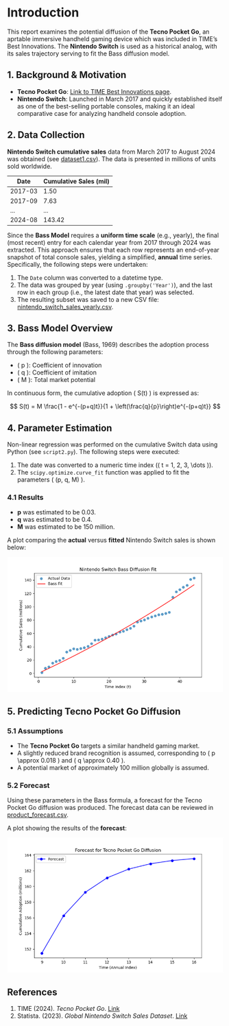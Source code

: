 # Introduction

This report examines the potential diffusion of the **Tecno Pocket Go**, an aprtable immersive handheld gaming device which was  included in TIME’s Best Innovations. The **Nintendo Switch** is used as a historical analog, with its sales trajectory serving to fit the Bass diffusion model.

## 1. Background & Motivation

- **Tecno Pocket Go**: [Link to TIME Best Innovations page](https://time.com/7094625/tecno-pocket-go/).
- **Nintendo Switch**: Launched in March 2017 and quickly established itself as one of the best-selling portable consoles, making it an ideal comparative case for analyzing handheld console adoption.

## 2. Data Collection

**Nintendo Switch cumulative sales** data from March 2017 to August 2024 was obtained (see [dataset1.csv](../data/dataset1.csv)). The data is presented in millions of units sold worldwide.

| Date     | Cumulative Sales (mil) |
|----------|-------------------------|
| 2017-03  | 1.50                    |
| 2017-09  | 7.63                    |
| ...      | ...                     |
| 2024-08  | 143.42                  |

Since the **Bass Model** requires a **uniform time scale** (e.g., yearly), the final (most recent) entry for each calendar year from 2017 through 2024 was extracted. This approach ensures that each row represents an end-of-year snapshot of total console sales, yielding a simplified, **annual** time series. Specifically, the following steps were undertaken:

1. The `Date` column was converted to a datetime type.
2. The data was grouped by year (using `.groupby('Year')`), and the last row in each group (i.e., the latest date that year) was selected.
3. The resulting subset was saved to a new CSV file: [nintendo_switch_sales_yearly.csv](../data/nintendo_switch_sales_yearly.csv).

## 3. Bass Model Overview

The **Bass diffusion model** (Bass, 1969) describes the adoption process through the following parameters:
- \( p \): Coefficient of innovation
- \( q \): Coefficient of imitation
- \( M \): Total market potential

In continuous form, the cumulative adoption \( S(t) \) is expressed as:

$$
S(t) = M \frac{1 - e^{-(p+q)t}}{1 + \left(\frac{q}{p}\right)e^{-(p+q)t}}
$$

## 4. Parameter Estimation

Non-linear regression was performed on the cumulative Switch data using Python (see `script2.py`). The following steps were executed:

1. The date was converted to a numeric time index (\( t = 1, 2, 3, \dots \)).
2. The `scipy.optimize.curve_fit` function was applied to fit the parameters \( (p, q, M) \).

### 4.1 Results

- **p** was estimated to be 0.03.
- **q** was estimated to be 0.4.
- **M** was estimated to be 150 million.

A plot comparing the **actual** versus **fitted** Nintendo Switch sales is shown below:

![Nintendo Switch Bass Fit](../img/image1.png)

## 5. Predicting Tecno Pocket Go Diffusion

### 5.1 Assumptions

- The **Tecno Pocket Go** targets a similar handheld gaming market.
- A slightly reduced brand recognition is assumed, corresponding to \( p \approx 0.018 \) and \( q \approx 0.40 \).
- A potential market of approximately 100 million globally is assumed.

### 5.2 Forecast

Using these parameters in the Bass formula, a forecast for the Tecno Pocket Go diffusion was produced. The forecast data can be reviewed in [product_forecast.csv](../data/product_forecast.csv).

A plot showing the results of the **forecast**:

![Product Forecast Plot](../img/product_forecast.png)

## References

1. TIME (2024). *Tecno Pocket Go*. [Link](https://time.com/7094625/tecno-pocket-go/)
2. Statista. (2023). *Global Nintendo Switch Sales Dataset*. [Link](https://www.statista.com/statistics/687059/nintendo-switch-unit-sales-worldwide/)
